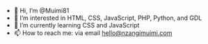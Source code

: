 - 👋 Hi, I’m @Muimi81
- 👀 I’m interested in HTML, CSS, JavaScript, PHP, Python, and GDL
- 🌱 I’m currently learning CSS and JavaScript
- 📫 How to reach me: via email hello@nzangimuimi.com

<!---
Muimi81/Muimi81 is a ✨ special ✨ repository because its `README.md` (this file) appears on your GitHub profile.
You can click the Preview link to take a look at your changes.
--->
